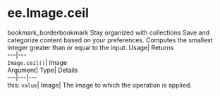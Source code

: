  
#  ee.Image.ceil 
bookmark_borderbookmark Stay organized with collections  Save and categorize content based on your preferences.
Computes the smallest integer greater than or equal to the input. 
Usage| Returns  
---|---  
`Image.ceil()`| Image  
Argument| Type| Details  
---|---|---  
this: `value`| Image| The image to which the operation is applied.  
